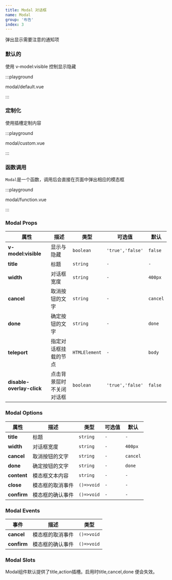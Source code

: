 ```yaml
---
title: Modal 对话框
name: Modal
group: '布告'
index: 3
---
```


弹出显示需要注意的通知项

### 默认的

使用 v-model:visible 控制显示隐藏

:::playground

modal/default.vue

:::

### 定制化

使用插槽定制内容

:::playground

modal/custom.vue

:::

### 函数调用

`Modal`是一个函数，调用后会直接在页面中弹出相应的模态框

:::playground

modal/function.vue

:::

### Modal Props

| 属性                      | 描述                     | 类型          | 可选值           | 默认     |
| ------------------------- | ------------------------ | ------------- | ---------------- | -------- |
| **v-model:visible**       | 显示与隐藏               | `boolean`     | `'true','false'` | `false`  |
| **title**                 | 标题                     | `string`      | `-`              | `-`      |
| **width**                 | 对话框宽度               | `string`      | `-`              | `400px`  |
| **cancel**                | 取消按钮的文字           | `string`      | `-`              | `cancel` |
| **done**                  | 确定按钮的文字           | `string`      | `-`              | `done`   |
| **teleport**              | 指定对话框挂载的节点     | `HTMLElement` | `-`              | `body`   |
| **disable-overlay-click** | 点击背景层时不关闭对话框 | `boolean`     | `'true','false'` | `false`  |

### Modal Options

| 属性        | 描述             | 类型       | 可选值 | 默认     |
| ----------- | ---------------- | ---------- | ------ | -------- |
| **title**   | 标题             | `string`   | `-`    | `-`      |
| **width**   | 对话框宽度       | `string`   | `-`    | `400px`  |
| **cancel**  | 取消按钮的文字   | `string`   | `-`    | `cancel` |
| **done**    | 确定按钮的文字   | `string`   | `-`    | `done`   |
| **content** | 模态框文本内容   | `string`   | `-`    | `-`      |
| **close**   | 模态框的取消事件 | `()=>void` | `-`    | `-`      |
| **confirm** | 模态框的确认事件 | `()=>void` | `-`    | `-`      |

### Modal Events

| 事件        | 描述             | 类型       |
| ----------- | ---------------- | ---------- |
| **cancel**  | 模态框的取消事件 | `()=>void` |
| **confirm** | 模态框的确认事件 | `()=>void` |

### Modal Slots

<fe-card>
  Modal组件默认提供了<fe-code>title,action</fe-code>插槽。启用时<fe-code>title,cancel,done</fe-code>
  便会失效。
</fe-card>
